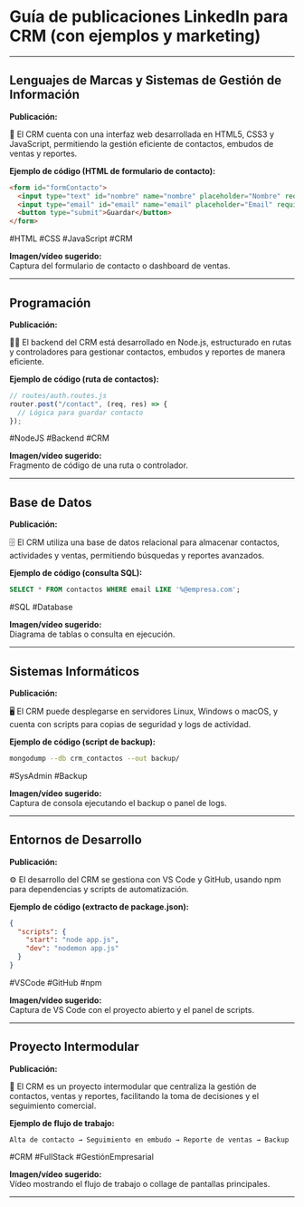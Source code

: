 # Guía de publicaciones LinkedIn para CRM (con ejemplos y marketing)

---

## Lenguajes de Marcas y Sistemas de Gestión de Información

**Publicación:**

📇 El CRM cuenta con una interfaz web desarrollada en HTML5, CSS3 y JavaScript, permitiendo la gestión eficiente de contactos, embudos de ventas y reportes.

**Ejemplo de código (HTML de formulario de contacto):**

```html
<form id="formContacto">
  <input type="text" id="nombre" name="nombre" placeholder="Nombre" required />
  <input type="email" id="email" name="email" placeholder="Email" required />
  <button type="submit">Guardar</button>
</form>
```

#HTML #CSS #JavaScript #CRM

**Imagen/vídeo sugerido:**  
Captura del formulario de contacto o dashboard de ventas.

---

## Programación

**Publicación:**

🧑‍💻 El backend del CRM está desarrollado en Node.js, estructurado en rutas y controladores para gestionar contactos, embudos y reportes de manera eficiente.

**Ejemplo de código (ruta de contactos):**

```js
// routes/auth.routes.js
router.post("/contact", (req, res) => {
  // Lógica para guardar contacto
});
```

#NodeJS #Backend #CRM

**Imagen/vídeo sugerido:**  
Fragmento de código de una ruta o controlador.

---

## Base de Datos

**Publicación:**

🗄️ El CRM utiliza una base de datos relacional para almacenar contactos, actividades y ventas, permitiendo búsquedas y reportes avanzados.

**Ejemplo de código (consulta SQL):**

```sql
SELECT * FROM contactos WHERE email LIKE '%@empresa.com';
```

#SQL #Database

**Imagen/vídeo sugerido:**  
Diagrama de tablas o consulta en ejecución.

---

## Sistemas Informáticos

**Publicación:**

🖥️ El CRM puede desplegarse en servidores Linux, Windows o macOS, y cuenta con scripts para copias de seguridad y logs de actividad.

**Ejemplo de código (script de backup):**

```bash
mongodump --db crm_contactos --out backup/
```

#SysAdmin #Backup

**Imagen/vídeo sugerido:**  
Captura de consola ejecutando el backup o panel de logs.

---

## Entornos de Desarrollo

**Publicación:**

⚙️ El desarrollo del CRM se gestiona con VS Code y GitHub, usando npm para dependencias y scripts de automatización.

**Ejemplo de código (extracto de package.json):**

```json
{
  "scripts": {
    "start": "node app.js",
    "dev": "nodemon app.js"
  }
}
```

#VSCode #GitHub #npm

**Imagen/vídeo sugerido:**  
Captura de VS Code con el proyecto abierto y el panel de scripts.

---

## Proyecto Intermodular

**Publicación:**

🌟 El CRM es un proyecto intermodular que centraliza la gestión de contactos, ventas y reportes, facilitando la toma de decisiones y el seguimiento comercial.

**Ejemplo de flujo de trabajo:**

```plaintext
Alta de contacto → Seguimiento en embudo → Reporte de ventas → Backup
```

#CRM #FullStack #GestiónEmpresarial

**Imagen/vídeo sugerido:**  
Vídeo mostrando el flujo de trabajo o collage de pantallas principales.

---
